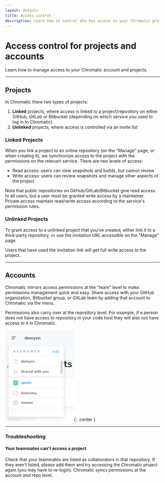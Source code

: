 ```yaml
---
layout: default
title: Access control
description: Learn how to control who has access to your Chromatic project
---
```


# Access control for projects and accounts

Learn how to manage access to your Chromatic account and projects.

---

## Projects

In Chromatic there two types of projects:

1. **Linked** projects, where access is linked to a project/repository on either GitHub, GitLab or Bitbucket (depending on which service you used to log in to Chromatic).
2. **Unlinked** projects, where access is controlled via an invite list

### Linked Projects

When you link a project to an online repository (on the "Manage" page, or when creating it), we synchronize access to the project with the permissions on the relevant service. There are two levels of access:

- Read access: users can view snapshots and builds, but cannot review
- Write access: users can review snapshots and manage other aspects of the project.

Note that public repositories on GitHub/GitLab/Bitbucket give read access to all users, but a user must be granted write access by a maintainer. Private access maintain read/write access according to the service's permission rules.

### Unlinked Projects

To grant access to a unlinked project that you've created, either link it to a third-party repository, or use the invitation URL accessible on the "Manage" page.

Users that have used the invitation link will get full write access to the project.

---

## Accounts

Chromatic mirrors access permissions at the "team" level to make permissions management quick and easy. Share access with your GitHub organization, Bitbucket group, or GitLab team by adding that account to Chromatic via the menu.

Permissions also carry over at the repository level. For example, if a person does not have access to repository in your code host they will also not have access to it in Chromatic.

![Account menu](img/account-menu.png){: .center }

---

### Troubleshooting

#### Your teammates can't access a project

Check that your teammates are listed as collaborators in that repository. If they aren't listed, please add them and try accessing the Chromatic project again (you may have to re-login). Chromatic syncs permissions at the account _and_ repo level.
